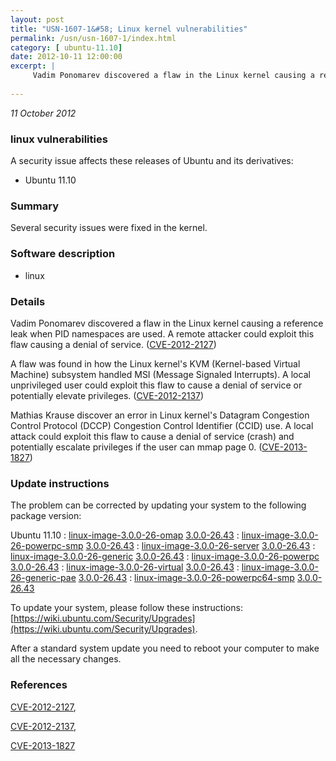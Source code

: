 ```yaml
---
layout: post
title: "USN-1607-1&#58; Linux kernel vulnerabilities"
permalink: /usn/usn-1607-1/index.html
category: [ ubuntu-11.10]
date: 2012-10-11 12:00:00
excerpt: |
     Vadim Ponomarev discovered a flaw in the Linux kernel causing a reference leak when PID namespaces are used. A remote attacker could exploit this flaw causing a denial of service. ([CVE-2012-2127](http://people.ubuntu.com/~ubuntu-security/cve/CVE-2012-2127))
    
--- 
```

 
 

*11 October 2012*

### linux vulnerabilities

A security issue affects these releases of Ubuntu and its derivatives:

* Ubuntu 11.10

### Summary

Several security issues were fixed in the kernel. 

### Software description

* linux 

### Details

 Vadim Ponomarev discovered a flaw in the Linux kernel causing a reference leak when PID namespaces are used. A remote attacker could exploit this flaw causing a denial of service. ([CVE-2012-2127](http://people.ubuntu.com/~ubuntu-security/cve/CVE-2012-2127))

A flaw was found in how the Linux kernel&#39;s KVM (Kernel-based Virtual Machine) subsystem handled MSI (Message Signaled Interrupts). A local unprivileged user could exploit this flaw to cause a denial of service or potentially elevate privileges. ([CVE-2012-2137](http://people.ubuntu.com/~ubuntu-security/cve/CVE-2012-2137))

Mathias Krause discover an error in Linux kernel&#39;s Datagram Congestion Control Protocol (DCCP) Congestion Control Identifier (CCID) use. A local attack could exploit this flaw to cause a denial of service (crash) and potentially escalate privileges if the user can mmap page 0. ([CVE-2013-1827](http://people.ubuntu.com/~ubuntu-security/cve/CVE-2013-1827)) 

### Update instructions

The problem can be corrected by updating your system to the following package version:

Ubuntu 11.10
 : [linux-image-3.0.0-26-omap](https://launchpad.net/ubuntu/+source/linux) <span> [3.0.0-26.43](https://launchpad.net/ubuntu/+source/linux/3.0.0-26.43) </span> 
 : [linux-image-3.0.0-26-powerpc-smp](https://launchpad.net/ubuntu/+source/linux) <span> [3.0.0-26.43](https://launchpad.net/ubuntu/+source/linux/3.0.0-26.43) </span> 
 : [linux-image-3.0.0-26-server](https://launchpad.net/ubuntu/+source/linux) <span> [3.0.0-26.43](https://launchpad.net/ubuntu/+source/linux/3.0.0-26.43) </span> 
 : [linux-image-3.0.0-26-generic](https://launchpad.net/ubuntu/+source/linux) <span> [3.0.0-26.43](https://launchpad.net/ubuntu/+source/linux/3.0.0-26.43) </span> 
 : [linux-image-3.0.0-26-powerpc](https://launchpad.net/ubuntu/+source/linux) <span> [3.0.0-26.43](https://launchpad.net/ubuntu/+source/linux/3.0.0-26.43) </span> 
 : [linux-image-3.0.0-26-virtual](https://launchpad.net/ubuntu/+source/linux) <span> [3.0.0-26.43](https://launchpad.net/ubuntu/+source/linux/3.0.0-26.43) </span> 
 : [linux-image-3.0.0-26-generic-pae](https://launchpad.net/ubuntu/+source/linux) <span> [3.0.0-26.43](https://launchpad.net/ubuntu/+source/linux/3.0.0-26.43) </span> 
 : [linux-image-3.0.0-26-powerpc64-smp](https://launchpad.net/ubuntu/+source/linux) <span> [3.0.0-26.43](https://launchpad.net/ubuntu/+source/linux/3.0.0-26.43) </span> 

To update your system, please follow these instructions: [https://wiki.ubuntu.com/Security/Upgrades](https://wiki.ubuntu.com/Security/Upgrades).

After a standard system update you need to reboot your computer to make all the necessary changes. 

### References

 
 [CVE-2012-2127](http://people.ubuntu.com/~ubuntu-security/cve/CVE-2012-2127), 

 [CVE-2012-2137](http://people.ubuntu.com/~ubuntu-security/cve/CVE-2012-2137), 

 [CVE-2013-1827](http://people.ubuntu.com/~ubuntu-security/cve/CVE-2013-1827)
 

